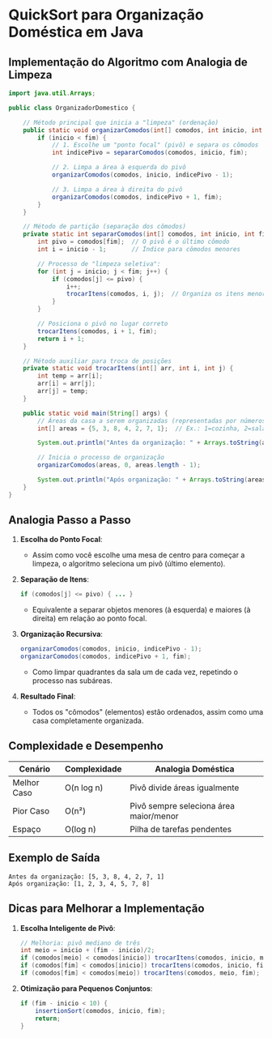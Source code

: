 # QuickSort para Organização Doméstica em Java

## Implementação do Algoritmo com Analogia de Limpeza

```java
import java.util.Arrays;

public class OrganizadorDomestico {

    // Método principal que inicia a "limpeza" (ordenação)
    public static void organizarComodos(int[] comodos, int inicio, int fim) {
        if (inicio < fim) {
            // 1. Escolhe um "ponto focal" (pivô) e separa os cômodos
            int indicePivo = separarComodos(comodos, inicio, fim);

            // 2. Limpa a área à esquerda do pivô
            organizarComodos(comodos, inicio, indicePivo - 1);

            // 3. Limpa a área à direita do pivô
            organizarComodos(comodos, indicePivo + 1, fim);
        }
    }

    // Método de partição (separação dos cômodos)
    private static int separarComodos(int[] comodos, int inicio, int fim) {
        int pivo = comodos[fim];  // O pivô é o último cômodo
        int i = inicio - 1;       // Índice para cômodos menores

        // Processo de "limpeza seletiva":
        for (int j = inicio; j < fim; j++) {
            if (comodos[j] <= pivo) {
                i++;
                trocarItens(comodos, i, j);  // Organiza os itens menores
            }
        }

        // Posiciona o pivô no lugar correto
        trocarItens(comodos, i + 1, fim);
        return i + 1;
    }

    // Método auxiliar para troca de posições
    private static void trocarItens(int[] arr, int i, int j) {
        int temp = arr[i];
        arr[i] = arr[j];
        arr[j] = temp;
    }

    public static void main(String[] args) {
        // Áreas da casa a serem organizadas (representadas por números)
        int[] areas = {5, 3, 8, 4, 2, 7, 1};  // Ex.: 1=cozinha, 2=sala, etc.

        System.out.println("Antes da organização: " + Arrays.toString(areas));

        // Inicia o processo de organização
        organizarComodos(areas, 0, areas.length - 1);

        System.out.println("Após organização: " + Arrays.toString(areas));
    }
}
```

## Analogia Passo a Passo

1. **Escolha do Ponto Focal**:
   - Assim como você escolhe uma mesa de centro para começar a limpeza, o algoritmo seleciona um pivô (último elemento).

2. **Separação de Itens**:
   ```java
   if (comodos[j] <= pivo) { ... }
   ```
   - Equivalente a separar objetos menores (à esquerda) e maiores (à direita) em relação ao ponto focal.

3. **Organização Recursiva**:
   ```java
   organizarComodos(comodos, inicio, indicePivo - 1);
   organizarComodos(comodos, indicePivo + 1, fim);
   ```
   - Como limpar quadrantes da sala um de cada vez, repetindo o processo nas subáreas.

4. **Resultado Final**:
   - Todos os "cômodos" (elementos) estão ordenados, assim como uma casa completamente organizada.

## Complexidade e Desempenho

| Cenário       | Complexidade | Analogia Doméstica                     |
|---------------|--------------|----------------------------------------|
| Melhor Caso   | O(n log n)   | Pivô divide áreas igualmente           |
| Pior Caso     | O(n²)        | Pivô sempre seleciona área maior/menor |
| Espaço        | O(log n)     | Pilha de tarefas pendentes             |

## Exemplo de Saída

```
Antes da organização: [5, 3, 8, 4, 2, 7, 1]
Após organização: [1, 2, 3, 4, 5, 7, 8]
```

## Dicas para Melhorar a Implementação

1. **Escolha Inteligente de Pivô**:
   ```java
   // Melhoria: pivô mediano de três
   int meio = inicio + (fim - inicio)/2;
   if (comodos[meio] < comodos[inicio]) trocarItens(comodos, inicio, meio);
   if (comodos[fim] < comodos[inicio]) trocarItens(comodos, inicio, fim);
   if (comodos[fim] < comodos[meio]) trocarItens(comodos, meio, fim);
   ```

2. **Otimização para Pequenos Conjuntos**:
   ```java
   if (fim - inicio < 10) {
       insertionSort(comodos, inicio, fim);
       return;
   }
   ```
